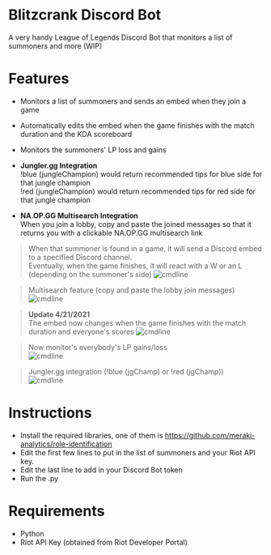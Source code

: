 # Blitzcrank Discord Bot
A very handy League of Legends Discord Bot that monitors a list of summoners and more (WIP)

# Features

- Monitors a list of summoners and sends an embed when they join a game
- Automatically edits the embed when the game finishes with the match duration and the KDA scoreboard
- Monitors the summoners' LP loss and gains

- **Jungler.gg Integration**
<br> !blue (jungleChampion) would return recommended tips for blue side for that jungle champion
<br> !red (jungleChampion) would return recommended tips for red side for that jungle champion
- **NA.OP.GG Multisearch Integration**
<br> When you join a lobby, copy and paste the joined messages so that it returns you with a clickable NA.OP.GG multisearch link

> When that summoner is found in a game, it will send a Discord embed to a specified Discord channel.
> <br>Eventually, when the game finishes, it will react with a W or an L (depending on the summoner's side)
![cmdline](https://i.imgur.com/2xsBbGJ.png)

> Multisearch feature (copy and paste the lobby join messages)
![cmdline](https://i.imgur.com/6pGBliH.png)

> **Update 4/21/2021** <br>The embed now changes when the game finishes with the match duration and everyone's scores
![cmdline](https://i.imgur.com/oHTYONq.gif)

> Now monitor's everybody's LP gains/loss<br>
![cmdline](https://i.imgur.com/9eOMPEv.png)

> Jungler.gg integration (!blue (jgChamp) or !red (jgChamp))<br>
![cmdline](https://i.imgur.com/o3GjRbG.png)

# Instructions

- Install the required libraries, one of them is https://github.com/meraki-analytics/role-identification
- Edit the first few lines to put in the list of summoners and your Riot API key.
- Edit the last line to add in your Discord Bot token
- Run the .py

# Requirements

- Python
- Riot API Key (obtained from Riot Developer Portal)
